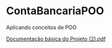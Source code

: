 # ContaBancariaPOO
 Aplicando conceitos de POO

[Documentação básica do Projeto   (2).pdf](https://github.com/user-attachments/files/16617801/Apresentacao.de.Projeto.2.pdf)

